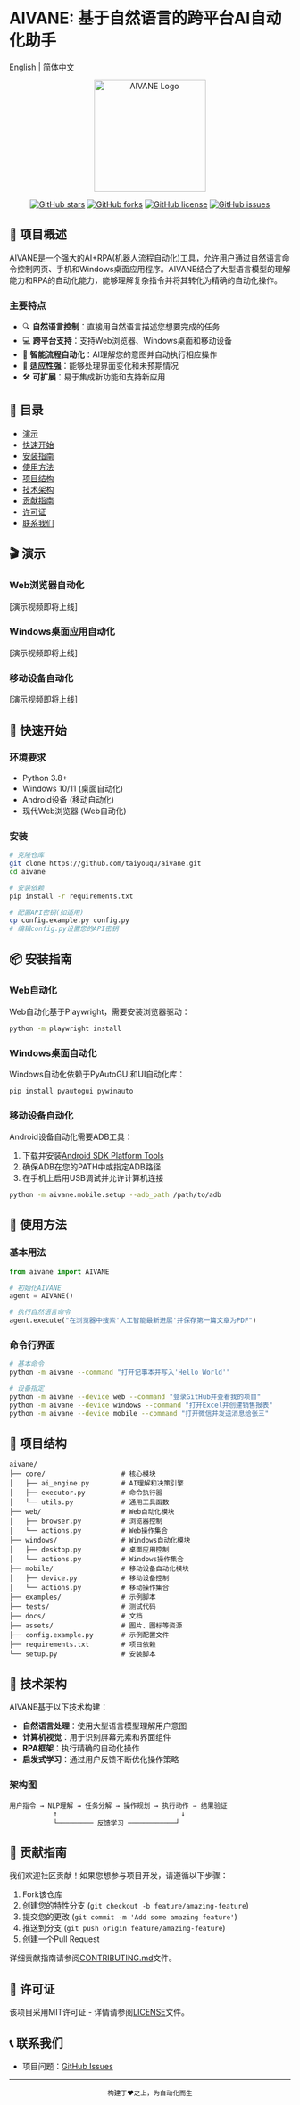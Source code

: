 # AIVANE: 基于自然语言的跨平台AI自动化助手

[English](README_en.md) | 简体中文

<p align="center">
  <img src="assets/logo.png" alt="AIVANE Logo" width="200"/>
</p>

<div align="center">
  
[![GitHub stars](https://img.shields.io/github/stars/taiyouqu/aivane)](https://github.com/taiyouqu/aivane/stargazers)
[![GitHub forks](https://img.shields.io/github/forks/taiyouqu/aivane)](https://github.com/taiyouqu/aivane/network/members)
[![GitHub license](https://img.shields.io/github/license/taiyouqu/aivane)](https://github.com/taiyouqu/aivane/blob/main/LICENSE)
[![GitHub issues](https://img.shields.io/github/issues/taiyouqu/aivane)](https://github.com/taiyouqu/aivane/issues)

</div>

## 📑 项目概述

AIVANE是一个强大的AI+RPA(机器人流程自动化)工具，允许用户通过自然语言命令控制网页、手机和Windows桌面应用程序。AIVANE结合了大型语言模型的理解能力和RPA的自动化能力，能够理解复杂指令并将其转化为精确的自动化操作。

### 主要特点

- 🔍 **自然语言控制**：直接用自然语言描述您想要完成的任务
- 💻 **跨平台支持**：支持Web浏览器、Windows桌面和移动设备
- 🤖 **智能流程自动化**：AI理解您的意图并自动执行相应操作
- 🔄 **适应性强**：能够处理界面变化和未预期情况
- 🛠️ **可扩展**：易于集成新功能和支持新应用

## 📌 目录

- [演示](#-演示)
- [快速开始](#-快速开始)
- [安装指南](#-安装指南)
- [使用方法](#-使用方法)
- [项目结构](#-项目结构)
- [技术架构](#-技术架构)
- [贡献指南](#-贡献指南)
- [许可证](#-许可证)
- [联系我们](#-联系我们)

## 🎬 演示

### Web浏览器自动化

[演示视频即将上线]

### Windows桌面应用自动化

[演示视频即将上线]

### 移动设备自动化

[演示视频即将上线]

## 🚀 快速开始

### 环境要求

- Python 3.8+
- Windows 10/11 (桌面自动化)
- Android设备 (移动自动化)
- 现代Web浏览器 (Web自动化)

### 安装

```bash
# 克隆仓库
git clone https://github.com/taiyouqu/aivane.git
cd aivane

# 安装依赖
pip install -r requirements.txt

# 配置API密钥(如适用)
cp config.example.py config.py
# 编辑config.py设置您的API密钥
```

## 📦 安装指南

### Web自动化

Web自动化基于Playwright，需要安装浏览器驱动：

```bash
python -m playwright install
```

### Windows桌面自动化

Windows自动化依赖于PyAutoGUI和UI自动化库：

```bash
pip install pyautogui pywinauto
```

### 移动设备自动化

Android设备自动化需要ADB工具：

1. 下载并安装[Android SDK Platform Tools](https://developer.android.com/studio/releases/platform-tools)
2. 确保ADB在您的PATH中或指定ADB路径
3. 在手机上启用USB调试并允许计算机连接

```bash
python -m aivane.mobile.setup --adb_path /path/to/adb
```

## 🔧 使用方法

### 基本用法

```python
from aivane import AIVANE

# 初始化AIVANE
agent = AIVANE()

# 执行自然语言命令
agent.execute("在浏览器中搜索'人工智能最新进展'并保存第一篇文章为PDF")
```

### 命令行界面

```bash
# 基本命令
python -m aivane --command "打开记事本并写入'Hello World'"

# 设备指定
python -m aivane --device web --command "登录GitHub并查看我的项目"
python -m aivane --device windows --command "打开Excel并创建销售报表"
python -m aivane --device mobile --command "打开微信并发送消息给张三"
```

## 📂 项目结构

```
aivane/
├── core/                   # 核心模块
│   ├── ai_engine.py        # AI理解和决策引擎
│   ├── executor.py         # 命令执行器
│   └── utils.py            # 通用工具函数
├── web/                    # Web自动化模块
│   ├── browser.py          # 浏览器控制
│   └── actions.py          # Web操作集合
├── windows/                # Windows自动化模块
│   ├── desktop.py          # 桌面应用控制
│   └── actions.py          # Windows操作集合
├── mobile/                 # 移动设备自动化模块
│   ├── device.py           # 移动设备控制
│   └── actions.py          # 移动操作集合
├── examples/               # 示例脚本
├── tests/                  # 测试代码
├── docs/                   # 文档
├── assets/                 # 图片、图标等资源
├── config.example.py       # 示例配置文件
├── requirements.txt        # 项目依赖
└── setup.py                # 安装脚本
```

## 🔌 技术架构

AIVANE基于以下技术构建：

- **自然语言处理**：使用大型语言模型理解用户意图
- **计算机视觉**：用于识别屏幕元素和界面组件
- **RPA框架**：执行精确的自动化操作
- **启发式学习**：通过用户反馈不断优化操作策略

### 架构图

```
用户指令 → NLP理解 → 任务分解 → 操作规划 → 执行动作 → 结果验证
           ↑                               ↓
           └───────── 反馈学习 ────────────┘
```

## 👥 贡献指南

我们欢迎社区贡献！如果您想参与项目开发，请遵循以下步骤：

1. Fork该仓库
2. 创建您的特性分支 (`git checkout -b feature/amazing-feature`)
3. 提交您的更改 (`git commit -m 'Add some amazing feature'`)
4. 推送到分支 (`git push origin feature/amazing-feature`)
5. 创建一个Pull Request

详细贡献指南请参阅[CONTRIBUTING.md](CONTRIBUTING.md)文件。

## 📄 许可证

该项目采用MIT许可证 - 详情请参阅[LICENSE](LICENSE)文件。

## 📞 联系我们

- 项目问题：[GitHub Issues](https://github.com/taiyouqu/aivane/issues)

---

<div align="center">
  <sub>构建于❤️之上，为自动化而生</sub>
</div>
